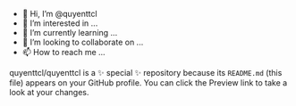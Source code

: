 - 👋 Hi, I’m @quyenttcl
- 👀 I’m interested in ...
- 🌱 I’m currently learning ...
- 💞️ I’m looking to collaborate on ...
- 📫 How to reach me ...


quyenttcl/quyenttcl is a ✨ special ✨ repository because its `README.md` (this file) appears on your GitHub profile.
You can click the Preview link to take a look at your changes.

